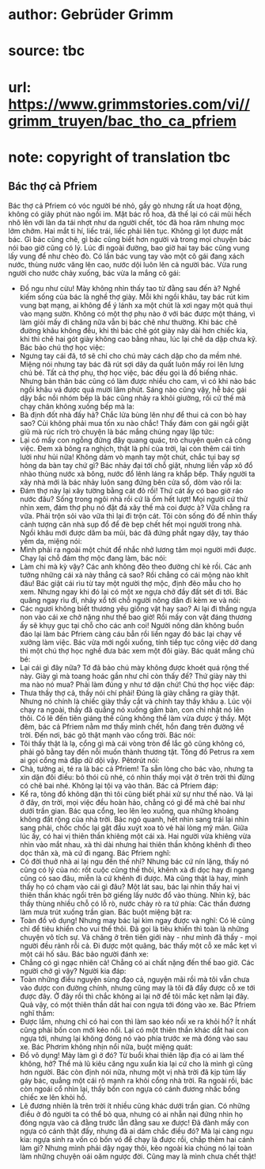 # author: Gebrüder Grimm
# source: tbc
# url: https://www.grimmstories.com/vi//grimm_truyen/bac_tho_ca_pfriem
# note: copyright of translation tbc

## Bác thợ cả Pfriem 

Bác thợ cả Pfriem có vóc người bé nhỏ, gầy gò nhưng rất ưa hoạt động,
không có giây phút nào ngồi im. Mặt bác rỗ hoa, đã thế lại có cái mũi
hếch nhô lên với làn da tái nhợt như da người chết, tóc đã hoa râm nhưng
mọc lởm chởm. Hai mắt ti hí, liếc trái, liếc phải liên tục. Không gì lọt
được mắt bác. Gì bác cũng chê, gì bác cũng biết hơn người và trong mọi
chuyện bác nói bao giờ cũng có lý.
Lúc đi ngoài đường, bao giờ hai tay bác cũng vung lấy vung để như chèo
đò. Có lần bác vung tay vào một cô gái đang xách nước, thùng nước văng
lên cao, nước dội luôn lên cả người bác. Vừa rung người cho nước chảy
xuống, bác vừa la mắng cô gái:
- Đồ ngu như cừu! Mày không nhìn thấy tao từ đằng sau đến à?
Nghề kiếm sống của bác là nghề thợ giày. Mỗi khi ngồi khâu, tay bác rút
kim vung bạt mạng, ai không để ý lánh xa một chút là xơi ngay một quả
thụi vào mạng sườn. Không có một thợ phụ nào ở với bác được một tháng,
vì làm giỏi mấy đi chăng nữa vẫn bị bác chê như thường. Khi bác chê
đường khâu không đều, khi thì bác chê gót giày này dài hơn chiếc kia,
khi thì chê hai gót giày không cao bằng nhau, lúc lại chê da dập chưa
kỹ. Bác bảo chú thợ học việc:
- Ngưng tay cái đã, tớ sẽ chỉ cho chú mày cách dập cho da mềm nhé.
Miệng nói nhưng tay bác đã rút sợi dây da quất luôn mấy roi lên lưng chú
bé.
Tất cả thợ phụ, thợ học việc, bác đều gọi là đồ biếng nhác. Nhưng bản
thân bác cũng có làm được nhiều cho cam, vì có khi nào bác ngồi khâu vá
được quá mười lăm phút.
Sáng nào cũng vậy, hễ bác gái dậy bắc nồi nhóm bếp là bác cũng nhảy ra
khỏi giường, rồi cứ thế mà chạy chân không xuống bếp mà la:
- Bà định đốt nhà đấy hả? Chắc lửa bùng lên như để thui cả con bò hay
sao? Củi không phải mua tốn xu nào chắc!
Thấy đám con gái ngồi giặt giũ mà rúc rích trò chuyện là bác mắng chúng
ngay lập tức:
- Lại có mấy con ngỗng đứng đây quang quác, trò chuyện quên cả công
việc. Đem xà bông ra nghịch, thật là phí của trời, lại còn thêm cái tính
lười như hủi nữa! Không dám vò mạnh tay một chút, chắc tụi bay sợ hỏng
da bàn tay chứ gì?
Bác nhảy đại tới chỗ giặt, nhưng liền vấp xô đổ nhào thùng nước xà bông,
nước đổ lênh láng ra khắp bếp.
Thấy người ta xây nhà mới là bác nhảy luôn sang đứng bên cửa sổ, dòm vào
rồi la:
- Đám thợ này lại xây tường bằng cát đỏ rồi! Thứ cát ấy có bao giờ ráo
nước đâu? Sống trong ngôi nhà rồi cứ là ốm hết lượt! Mọi người cứ thử
nhìn xem, đám thợ phụ nó đặt đá xây thế mà coi được à? Vữa chẳng ra vữa.
Phải trộn sỏi vào vữa thì lại đi trộn cát. Tôi còn sống đó để nhìn thấy
cảnh tượng căn nhà sụp đổ để đè bẹp chết hết mọi người trong nhà.
Ngồi khâu mới được dăm ba mũi, bác đã đứng phắt ngay dậy, tay tháo yếm
da, miệng nói:
- Mình phải ra ngoài một chút để nhắc nhở lương tâm mọi người mới được.
Chạy lại chỗ đám thợ mộc đang làm, bác nói:
- Làm chi mà kỳ vậy? Các anh không đẽo theo đường chỉ kẻ rồi. Các anh
tưởng những cái xà này thẳng cả sao? Rồi chẳng có cái mộng nào khít
đâu!
Bác giật cái rìu từ tay một người thợ mộc, định đẽo mẫu cho họ xem.
Nhưng ngay khi đó lại có một xe ngựa chở đầy đất sét đi tới. Bác quăng
ngay rìu đi, nhảy xổ tới chỗ người nông dân đi kèm xe và nói:
- Các ngươi không biết thương yêu giống vật hay sao? Ai lại đi thắng
ngựa non vào cái xe chở nặng như thế bao giờ! Rồi mấy con vật đáng
thương ấy sẽ khụy gục tại chỗ cho các anh coi!
Người nông dân không buồn đáo lại làm bác Pfriem càng cáu bẳn rồi liền
ngay đó bác lại chạy về xưởng làm việc.
Bác vừa mới ngồi xuống, tính tiếp tục công việc dở dang thì một chú thợ
học nghề đưa bác xem một đôi giày. Bác quát mắng chú bé:
- Lại cái gì đây nữa? Tớ đã bảo chú mày không được khoét quá rộng thế
này. Giày gì mà toang hoác gần như chỉ còn thấy đế? Thứ giày này thì ma
nào nó mua? Phải làm đúng y như tớ dặn chứ!
Chú thợ học việc đáp:
- Thưa thầy thợ cả, thầy nói chí phải! Đúng là giày chẳng ra giày thật.
Nhưng nó chính là chiếc giày thầy cắt và chính tay thầy khâu ạ. Lúc vội
chạy ra ngoài, thầy đã quẳng nó xuống gầm bàn, con chỉ nhặt nó lên thôi.
Có lẽ đến tiên giáng thế cũng không thể làm vừa được ý thầy.
Một đêm, bác cả Pfriem nằm mơ thấy mình chết, hồn đang trên đường về
trời. Đến nơi, bác gõ thật mạnh vào cổng trời. Bác nói:
- Tôi thấy thật là lạ, cổng gì mà cái vòng tròn để lắc gõ cũng không có,
phải gõ bằng tay đến nỗi muốn thành thương tật.
Tông đồ Petrus ra xem ai gọi cổng mà đập dữ dội vậy. Pêtơrút nói:
- Chà, tưởng ai, té ra là bác cả Pfriem! Ta sẵn lòng cho bác vào, nhưng
ta xin dặn đôi điều: bỏ thói cũ nhé, có nhìn thấy mọi vật ở trên trời
thì đừng có chê bai nhé. Không lại tội vạ vào thân.
Bác cả Pfriem đáp:
- Kể ra, tông đồ không dặn thì tôi cũng biết phải xử sự như thế nào. Vả
lại ở đây, ơn trời, mọi việc đều hoàn hảo, chẳng có gì để mà chê bai như
dưới trần gian.
Bác qua cổng, leo lên leo xuống, qua những khoảng không đất rộng của nhà
trời. Bác ngó quanh, hết nhìn sang trái lại nhìn sang phải, chốc chốc
lại gật đầu xuýt xoa tỏ vẻ hài lòng mỹ mãn. Giữa lúc ấy, có hai vị thiên
thần khiêng một cái xà. Hai người vừa khiêng vừa nhìn vào mắt nhau, xà
thì dài nhưng hai thiên thần không khênh đi theo dọc thân xà, mà cứ đi
ngang. Bác Pfriem nghĩ:
- Có đời thuở nhà ai lại ngu đến thế nhỉ?
Nhưng bác cứ nín lặng, thấy nó cũng có lý của nó: rốt cuộc cũng thế
thôi, khênh xà đi dọc hay đi ngang cũng có sao đâu, miễn là cứ khênh đi
được. Mà cũng thật là hay, mình thấy họ có chạm vào cái gì đâu?
Một lát sau, bác lại nhìn thấy hai vị thiên thần khác ngồi trên bờ giếng
lấy nước đổ vào thùng. Nhìn kỹ, bác thấy thùng nhiều chỗ có lỗ rò, nước
chảy rò ra tứ phía: Các thần đương làm mưa trút xuống trần gian. Bác
buột miệng bật ra:
- Toàn đồ vô dụng!
Nhưng may bác lại kìm ngay được và nghĩ: Có lẽ cũng chỉ để tiêu khiển
cho vui thế thôi. Đã gọi là tiêu khiển thì toàn là những chuyện vô tích
sự. Vả chăng ở trên tiên giới này - như mình đã thấy - mọi người đều
rảnh rỗi cả.
Đi được một quãng, bác thấy một cỗ xe mắc kẹt vì một cái hố sâu. Bác bảo
người đánh xe:
- Chẳng có gì ngạc nhiên cả! Chẳng có ai chất nặng đến thế bao giờ. Các
người chở gì vậy?
Người kia đáp:
- Toàn những điều nguyện sùng đạo cả, nguyện mãi rồi mà tôi vẫn chưa vào
được con đường chính, nhưng cũng may là tôi đã đẩy được cỗ xe tới được
đây. Ở đây rồi thì chắc không ai lại nỡ để tôi mắc kẹt nằm lại đây.
Quả vậy, có một thiên thần dắt hai con ngựa tới đóng vào xe. Bác Pfriem
nghĩ thầm:
- Được lắm, nhưng chỉ có hai con thì làm sao kéo nổi xe ra khỏi hố? Ít
nhất cũng phải bốn con mới kéo nổi.
Lại có một thiên thần khác dắt hai con ngựa tới, nhưng lại không đóng nó
vào phía trước xe mà đóng vào sau xe. Bác Phơrim không nhịn nổi nữa,
buột miệng quát:
- Đồ vô dụng! Mày làm gì ở đó? Từ buổi khai thiên lập địa có ai làm thế
không, hở? Thế mà lũ kiêu căng ngu xuẩn kia lại cứ cho là mình gì cũng
hơn người.
Bác còn định nói nữa, nhưng một vị nhà trời đã kịp túm lấy gáy bác,
quẳng một cái rõ mạnh ra khỏi cổng nhà trời. Ra ngoài rồi, bác còn ngoái
cổ nhìn lại, thấy bốn con ngựa có cánh đương nhấc bổng chiếc xe lên khỏi
hố.
- Lẽ đương nhiên là trên trời ít nhiều cũng khác dưới trần gian. Có
những điều ở đó người ta có thể bỏ qua, nhưng có ai nhẫn nại đứng nhìn
họ đóng ngựa vào cả đằng trước lẫn đằng sau xe được! Đã đành mấy con
ngựa có cánh thật đấy, nhưng đã ai dám chắc điều đó? Mà lại càng ngu
kia: ngựa sinh ra vốn có bốn vó để chạy là được rồi, chắp thêm hai cánh
làm gì?
Nhưng mình phải dậy ngay thôi, kẻo ngoài kia chúng nó lại toàn làm những
chuyện oái oăm ngược đời. Cũng may là mình chưa chết thật!
